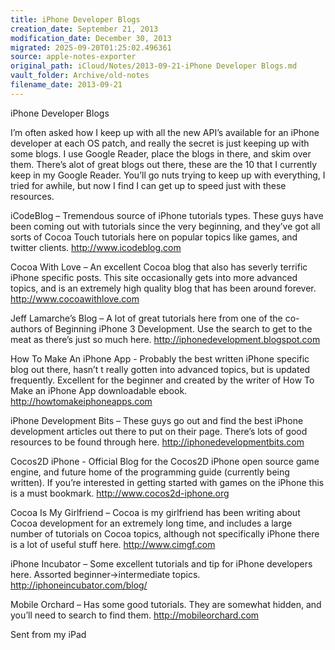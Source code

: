 ```yaml
---
title: iPhone Developer Blogs
creation_date: September 21, 2013
modification_date: December 30, 2013
migrated: 2025-09-20T01:25:02.496361
source: apple-notes-exporter
original_path: iCloud/Notes/2013-09-21-iPhone Developer Blogs.md
vault_folder: Archive/old-notes
filename_date: 2013-09-21
---
```



iPhone Developer Blogs

I’m often asked how I keep up with all the new API’s available for an iPhone developer at each OS patch, and really the secret is just keeping up with some blogs.  I use Google Reader, place the blogs in there, and skim over them.  There’s alot of great blogs out there, these are the 10 that I currently keep in my Google Reader.  You’ll go nuts trying to keep up with everything, I tried for awhile, but now I find I can get up to speed just with these resources.

iCodeBlog – Tremendous source of iPhone tutorials  types.  These guys have been coming out with tutorials since the very beginning, and they’ve got all sorts of Cocoa Touch tutorials here on popular topics like games, and twitter clients.
http://www.icodeblog.com

Cocoa With Love – An excellent Cocoa blog that also has severly terrific iPhone specific posts.  This site occasionally gets into more advanced topics, and is an extremely high quality blog that has been around forever.
http://www.cocoawithlove.com

Jeff Lamarche’s Blog – A lot of great tutorials here from one of the co-authors of Beginning iPhone 3 Development. Use the search to get to the meat as there’s just so much here.
http://iphonedevelopment.blogspot.com

How To Make An iPhone App - Probably the best written iPhone specific blog out there, hasn’t t really gotten into advanced topics, but is updated frequently.  Excellent for the beginner and created by the writer of How To Make an iPhone App downloadable ebook. 
http://howtomakeiphoneapps.com

iPhone Development Bits – These guys go out and find the best iPhone development articles out there to put on their page.  There’s lots of good resources to be found through here.
http://iphonedevelopmentbits.com

Cocos2D iPhone - Official Blog for the Cocos2D iPhone open source game engine, and future home of the programming guide (currently being written).  If you’re interested in getting started with games on the iPhone this is a must bookmark.
http://www.cocos2d-iphone.org

Cocoa Is My Girlfriend – Cocoa is my girlfriend has been writing about Cocoa development for an extremely long time, and includes a large number of tutorials on Cocoa topics, although not specifically iPhone there is a lot of useful stuff here.
http://www.cimgf.com

iPhone Incubator – Some excellent tutorials and tip for iPhone developers here.  Assorted beginner->intermediate topics.
http://iphoneincubator.com/blog/

Mobile Orchard – Has some good tutorials. They are somewhat hidden, and you’ll need to search to find them.
http://mobileorchard.com

Sent from my iPad
